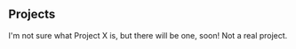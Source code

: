 ## Projects

<ProjectCard title="Project X - Coming soon!" link="https://www.santoshgs.com" bg="linear-gradient(to right, #D4145A 0%, #FBB03B 100%)">
I'm not sure what Project X is, but there will be one, soon!</ProjectCard>


<ProjectCard title="Project Y - Perhaps?" link="https://www.santoshgs.com" bg="linear-gradient(to right, #D4145A 0%, #FBB03B 100%)">
Not a real project.</ProjectCard>
